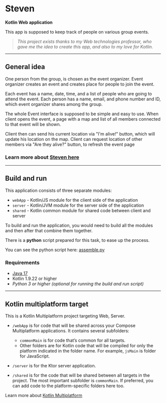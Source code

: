 # Steven
**Kotlin Web application**

This app is supposed to keep track of people on various group events.

 > *This project exists thanks to my Web technologies professor, who gave me the idea to create this app, and also to my 
love for Kotlin.*

---

## General idea
One person from the group,  is chosen as the event organizer. 
Event organizer creates an event and creates place for people to join the event.

Each event has a name, date, time, and a list of people who are going to attend the event.
Each person has a name, email, and phone number and ID, which event organizer shares among the group.

The whole Event interface is supposed to be simple and easy to use.
When client opens the event, a page with a map and list of all members connected to that event will be shown.

Client then can send his current location via "I'm alive!" button, which will update his location on the map.
Client can request location of other members via "Are they alive?" button, to refresh the event page

### Learn more about [Steven here]()

---

## Build and run
This application consists of three separate modules:
- `webApp` - Kotlin/JS module for the client side of the application
- `server` - Kotlin/JVM module for the server side of the application
- `shared` - Kotlin common module for shared code between client and server

To build and run the application, you would need to build all the modules and then after that combine them together.

There is a **python** script prepared for this task, to ease up the process.

You can see the python script here: [assemble.py](https://github.com/Trup10ka/Steven/blob/main/assemble.py)

### Requirements
- [Java 17](https://download.oracle.com/java/17/latest/jdk-17_windows-x64_bin.exe)
- Kotlin 1.9.22 or higher 
- *Python 3 or higher (optional for running the build and run script)*

---

## Kotlin multiplatform target
This is a Kotlin Multiplatform project targeting Web, Server.

* `/webApp` is for code that will be shared across your Compose Multiplatform applications.
  It contains several subfolders:
  - `commonMain` is for code that’s common for all targets.
  - Other folders are for Kotlin code that will be compiled for only the platform indicated in the folder name.
    For example, `jsMain` is folder for JavaScript.

* `/server` is for the Ktor server application.

* `/shared` is for the code that will be shared between all targets in the project.
  The most important subfolder is `commonMain`. If preferred, you can add code to the platform-specific folders here too.


Learn more about [Kotlin Multiplatform](https://www.jetbrains.com/help/kotlin-multiplatform-dev/get-started.html)
